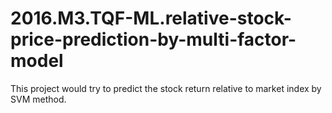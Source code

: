 # 2016.M3.TQF-ML.relative-stock-price-prediction-by-multi-factor-model

This project would try to predict the stock return relative to market index by SVM method.

